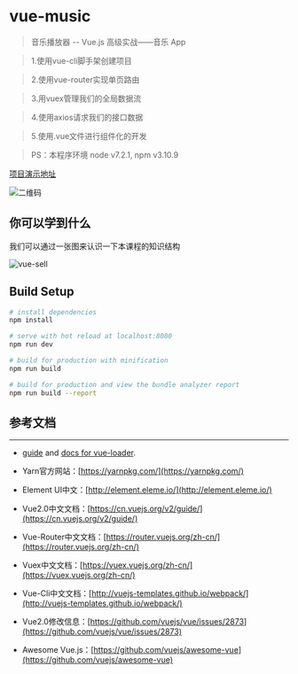 # vue-music

> 音乐播放器 -- Vue.js 高级实战——音乐 App

> 1.使用vue-cli脚手架创建项目

> 2.使用vue-router实现单页路由

> 3.用vuex管理我们的全局数据流

> 4.使用axios请求我们的接口数据

> 5.使用.vue文件进行组件化的开发

> PS：本程序环境 node v7.2.1, npm v3.10.9

[项目演示地址](http://47.92.26.198:9000/)

![二维码](http://qr.api.cli.im/qr?data=http%253A%252F%252F47.92.26.198%253A9000%252F&level=H&transparent=false&bgcolor=%23ffffff&forecolor=%23000000&blockpixel=12&marginblock=1&logourl=&size=280&kid=cliim&key=f349d2cedbecf0b7655323193ed801b2)

## 你可以学到什么
我们可以通过一张图来认识一下本课程的知识结构

![vue-sell](https://static.galileo.xiaojukeji.com/static/tms/shield/Vue.js_music_xmind.png)

## Build Setup

``` bash
# install dependencies
npm install

# serve with hot reload at localhost:8080
npm run dev

# build for production with minification
npm run build

# build for production and view the bundle analyzer report
npm run build --report
```

## 参考文档
------

- [guide](http://vuejs-templates.github.io/webpack/) and [docs for vue-loader](http://vuejs.github.io/vue-loader).

- Yarn官方网站：[https://yarnpkg.com/](https://yarnpkg.com/)

- Element UI中文：[http://element.eleme.io/](http://element.eleme.io/)

- Vue2.0中文文档：[https://cn.vuejs.org/v2/guide/](https://cn.vuejs.org/v2/guide/)

- Vue-Router中文文档：[https://router.vuejs.org/zh-cn/](https://router.vuejs.org/zh-cn/)

- Vuex中文文档：[https://vuex.vuejs.org/zh-cn/](https://vuex.vuejs.org/zh-cn/)

- Vue-Cli中文文档：[http://vuejs-templates.github.io/webpack/](http://vuejs-templates.github.io/webpack/)

- Vue2.0修改信息：[https://github.com/vuejs/vue/issues/2873](https://github.com/vuejs/vue/issues/2873)

- Awesome Vue.js：[https://github.com/vuejs/awesome-vue](https://github.com/vuejs/awesome-vue)
